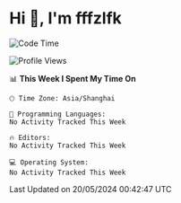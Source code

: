 # Hi 👋, I'm fffzlfk

<!--START_SECTION:waka-->
![Code Time](http://img.shields.io/badge/Code%20Time-700%20hrs%2029%20mins-blue)

![Profile Views](http://img.shields.io/badge/Profile%20Views-0-blue)

📊 **This Week I Spent My Time On** 

```text
🕑︎ Time Zone: Asia/Shanghai

💬 Programming Languages: 
No Activity Tracked This Week

🔥 Editors: 
No Activity Tracked This Week

💻 Operating System: 
No Activity Tracked This Week
```


 Last Updated on 20/05/2024 00:42:47 UTC
<!--END_SECTION:waka-->
